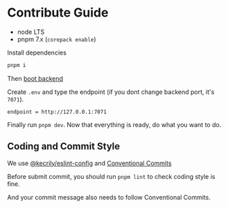 # Contribute Guide

- node LTS
- pnpm 7.x (`corepack enable`)

Install dependencies

```sh
pnpm i
```

Then [boot backend](https://github.com/kevinzonda/BooCat)

Create `.env` and type the endpoint (if you dont change backend port, it's `7071`).

```
endpoint = http://127.0.0.1:7071
```

Finally run `pnpm dev`. Now that everything is ready, do what you want to do.

## Coding and Commit Style

We use [@kecrily/eslint-config](https://github.com/kecrily/eslint-config) and [Conventional Commits](https://www.conventionalcommits.org)

Before submit commit, you should run `pnpm lint` to check coding style is fine.

And your commit message also needs to follow Conventional Commits.
